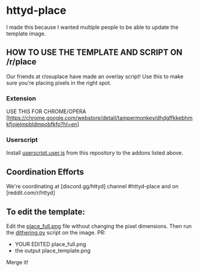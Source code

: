 # httyd-place

I made this because I wanted multiple people to be able to update the template image.

## HOW TO USE THE TEMPLATE AND SCRIPT ON /r/place
Our friends at r/osuplace have made an overlay script! Use this to make sure you're placing pixels in the right spot.

### Extension

USE THIS FOR CHROME/OPERA
[https://chrome.google.com/webstore/detail/tampermonkey/dhdgffkkebhmkfjojejmpbldmpobfkfo?hl=en]

### Userscript

Install [userscript.user.js](https://github.com/herrerde/rplace-herrerdenet/raw/main/userscript.user.js) from this repository to the addons listed above.

## Coordination Efforts

We're coordinating at [discord.gg/httyd] channel #httyd-place and on [reddit.com/r/httyd]

## To edit the template:

Edit the [place_full.png](place_full.png) file without changing the pixel dimensions. Then run the [dithering.py](dithering.py) script on the image. PR:

* YOUR EDITED place_full.png
* the output place_template.png

Merge it!
